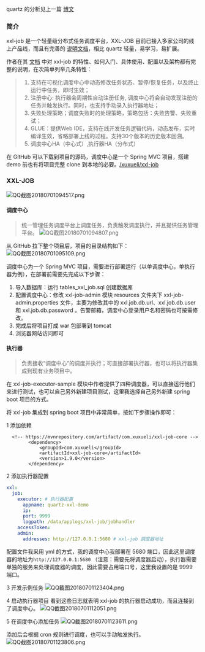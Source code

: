 quartz 的分析见上一篇 [博文](https://www.jianshu.com/p/2456e3c527c0)

### 简介
xxl-job 是一个轻量级分布式任务调度平台，XXL-JOB 目前已接入多家公司的线上产品线，而且有完善的 [说明文档](http://www.xuxueli.com/xxl-job/#/?id=_13-%E5%8F%91%E5%B1%95)，相比 quartz  轻量，易学习，易扩展。

 作者在其 [文档](http://www.xuxueli.com/xxl-job/#/?id=_13-%E5%8F%91%E5%B1%95) 中对 xxl-job 的特性、如何入门、具体使用、配置以及架构都有完整的说明，在次简单列举几条特性：

> 1. 支持在可视化调度中心中动态修改任务状态、暂停/恢复任务，以及终止运行中任务，即时生效；
> 2.  注册中心: 执行器会周期性自动注册任务, 调度中心将会自动发现注册的任务并触发执行。同时，也支持手动录入执行器地址；
> 3.  失败处理策略；调度失败时的处理策略，策略包括：失败告警、失败重试；
> 4.  GLUE：提供Web IDE，支持在线开发任务逻辑代码，动态发布，实时编译生效，省略部署上线的过程。支持30个版本的历史版本回溯。
> 5.  调度中心HA（中心式）,执行器HA（分布式）

在 GitHub 可以下载到项目的源码，调度中心是一个 Spring MVC 项目，搭建 demo 前也有将项目完整 clone 到本地的必要。[/xuxueli/xxl-job](https://github.com/xuxueli/xxl-job/)

### XXL-JOB
![QQ截图20180701094517.png](https://upload-images.jianshu.io/upload_images/7460499-6bf9bfc987bf4645.png?imageMogr2/auto-orient/strip%7CimageView2/2/w/1240)


#### 调度中心
> 统一管理任务调度平台上调度任务，负责触发调度执行，并且提供任务管理平台。
![QQ截图20180701094807.png](https://upload-images.jianshu.io/upload_images/7460499-1c3fe907f00a137d.png?imageMogr2/auto-orient/strip%7CimageView2/2/w/1240)


从 GitHub 拉下整个项目后，项目的目录结构如下：
![QQ截图20180701095109.png](https://upload-images.jianshu.io/upload_images/7460499-e68bb6911b13be29.png?imageMogr2/auto-orient/strip%7CimageView2/2/w/1240)


调度中心为一个 Spring MVC 项目，需要进行部署运行（以单调度中心，单执行器为例），在部署前需要先完成以下步骤：

1.  导入数据库：运行 tables_xxl_job.sql 创建数据库
2.  配置调度中心：修改 xxl-job-admin 模块 resources 文件夹下 xxl-job-admin.properties 文件，主要为修改其中的 xxl.job.db.url、xxl.job.db.user 和 xxl.job.db.password 。告警邮箱，调度中心登录用户名和密码也可按需修改。
3.  完成后将项目打成 war 包部署到 tomcat
4.  浏览器网站访问即可

#### 执行器
> 负责接收“调度中心”的调度并执行；可直接部署执行器，也可以将执行器集成到现有业务项目中。

在 xxl-job-executor-sample 模块中作者提供了四种调度器，可以直接运行他们来进行测试，也可以自己另外新建项目测试，这里我选择自己另外新建 spring boot 项目的方式。

将 xxl-job 集成到 spring boot 项目中非常简单，按如下步骤操作即可：

1 添加依赖
```
  <!-- https://mvnrepository.com/artifact/com.xuxueli/xxl-job-core -->
        <dependency>
            <groupId>com.xuxueli</groupId>
            <artifactId>xxl-job-core</artifactId>
            <version>1.9.0</version>
        </dependency>

```

2  添加执行器配置
``` yml
xxl:
  job:
    executor: # 执行器配置
      appname: quartz-xxl-demo
      ip: 
      port: 9999
      logpath: /data/applogs/xxl-job/jobhandler
    accessToken:
    admin:
      addresses: http://127.0.0.1:5680 # xxl-job 調度器地址
```
配置文件我采用 yml 的方式，我的调度中心我部署在 5680 端口，因此这里调度器的地址为`http://127.0.0.1:5680` （注意：需要先将调度器启动），执行器需要单独的服务来处理调度器的调度，因此需要占用端口号，这里我设置的是 9999 端口。

3 开发示例任务
![QQ截图20180701123404.png](https://upload-images.jianshu.io/upload_images/7460499-d0b901f4d3cf7718.png?imageMogr2/auto-orient/strip%7CimageView2/2/w/1240)


4 启动执行器项目
看到这些日志就表明 xxl-job 的执行器启动成功，而且连接到了调度中心。
![QQ截图20180701112051.png](https://upload-images.jianshu.io/upload_images/7460499-57a50419230819b9.png?imageMogr2/auto-orient/strip%7CimageView2/2/w/1240)


5 在调度中心添加任务
![QQ截图20180701123611.png](https://upload-images.jianshu.io/upload_images/7460499-2f5760b13253100e.png?imageMogr2/auto-orient/strip%7CimageView2/2/w/1240)

添加后会根据 cron 规则进行调度，也可以手动触发执行。
![QQ截图20180701123806.png](https://upload-images.jianshu.io/upload_images/7460499-9134a777cff8a103.png?imageMogr2/auto-orient/strip%7CimageView2/2/w/1240)
